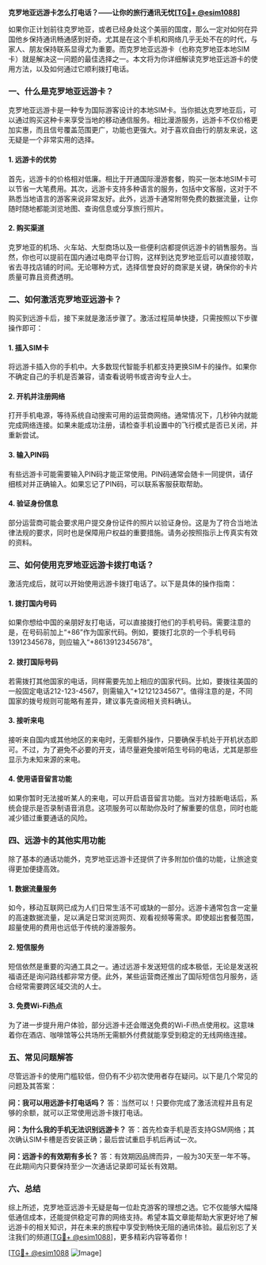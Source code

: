 **克罗地亚远游卡怎么打电话？——让你的旅行通讯无忧[[TG💪+ @esim1088](https://t.me/s/esim1088)]**

如果你正计划前往克罗地亚，或者已经身处这个美丽的国度，那么一定对如何在异国他乡保持通讯畅通感到好奇。尤其是在这个手机和网络几乎无处不在的时代，与家人、朋友保持联系显得尤为重要。而克罗地亚远游卡（也称克罗地亚本地SIM卡）就是解决这一问题的最佳选择之一。本文将为你详细解读克罗地亚远游卡的使用方法，以及如何通过它顺利拨打电话。

### 一、什么是克罗地亚远游卡？

克罗地亚远游卡是一种专为国际游客设计的本地SIM卡。当你抵达克罗地亚后，可以通过购买这种卡来享受当地的移动通信服务。相比漫游服务，远游卡不仅价格更加实惠，而且信号覆盖范围更广，功能也更强大。对于喜欢自由行的朋友来说，这无疑是一个非常实用的选择。

#### 1. 远游卡的优势

首先，远游卡的价格相对低廉。相比于开通国际漫游套餐，购买一张本地SIM卡可以节省一大笔费用。其次，远游卡支持多种语言的服务，包括中文客服，这对于不熟悉当地语言的游客来说非常友好。此外，远游卡通常附带免费的数据流量，让你随时随地都能浏览地图、查询信息或分享旅行照片。

#### 2. 购买渠道

克罗地亚的机场、火车站、大型商场以及一些便利店都提供远游卡的销售服务。当然，你也可以提前在国内通过电商平台订购，这样到达克罗地亚后可以直接领取，省去寻找店铺的时间。无论哪种方式，选择信誉良好的商家是关键，确保你的卡片质量可靠且资费透明。

### 二、如何激活克罗地亚远游卡？

购买到远游卡后，接下来就是激活步骤了。激活过程简单快捷，只需按照以下步骤操作即可：

#### 1. 插入SIM卡

将远游卡插入你的手机中。大多数现代智能手机都支持更换SIM卡的操作。如果你不确定自己的手机是否兼容，请查看说明书或咨询专业人士。

#### 2. 开机并注册网络

打开手机电源，等待系统自动搜索可用的运营商网络。通常情况下，几秒钟内就能完成网络连接。如果未能成功注册，请检查手机设置中的飞行模式是否已关闭，并重新尝试。

#### 3. 输入PIN码

有些远游卡可能需要输入PIN码才能正常使用。PIN码通常会随卡一同提供，请仔细核对并正确输入。如果忘记了PIN码，可以联系客服获取帮助。

#### 4. 验证身份信息

部分运营商可能会要求用户提交身份证件的照片以验证身份。这是为了符合当地法律法规的要求，同时也是保障用户权益的重要措施。请务必按照指示上传真实有效的资料。

### 三、如何使用克罗地亚远游卡拨打电话？

激活完成后，就可以开始使用远游卡拨打电话了。以下是具体的操作指南：

#### 1. 拨打国内号码

如果你想给中国的亲朋好友打电话，可以直接拨打他们的手机号码。需要注意的是，在号码前加上“+86”作为国家代码。例如，要拨打北京的一个手机号码13912345678，则应输入“+8613912345678”。

#### 2. 拨打国际号码

若需拨打其他国家的电话，同样需要先加上相应的国家代码。比如，要拨往美国的一般固定电话212-123-4567，则需输入“+12121234567”。值得注意的是，不同国家的拨号规则可能略有差异，建议事先查阅相关资料确认。

#### 3. 接听来电

接听来自国内或其他地区的来电时，无需额外操作，只要确保手机处于开机状态即可。不过，为了避免不必要的开支，请尽量避免接听陌生号码的电话，尤其是那些显示为未知来源的来电。

#### 4. 使用语音留言功能

如果你暂时无法接听某人的来电，可以开启语音留言功能。当对方挂断电话后，系统会提示是否录制语音消息。这项服务可以帮助你及时了解重要的信息，同时也能减少错过重要通话的风险。

### 四、远游卡的其他实用功能

除了基本的通话功能外，克罗地亚远游卡还提供了许多附加价值的功能，让旅途变得更加便捷高效。

#### 1. 数据流量服务

如今，移动互联网已成为人们日常生活不可或缺的一部分。远游卡通常包含一定量的高速数据流量，足以满足日常浏览网页、观看视频等需求。即使超出套餐范围，超量使用的费用也远低于传统的漫游服务。

#### 2. 短信服务

短信依然是重要的沟通工具之一。通过远游卡发送短信的成本极低，无论是发送祝福语还是询问路线都非常方便。此外，某些运营商还推出了国际短信包月服务，适合经常需要跨区域交流的人士。

#### 3. 免费Wi-Fi热点

为了进一步提升用户体验，部分远游卡还会赠送免费的Wi-Fi热点使用权。这意味着你在酒店、咖啡馆等公共场所无需额外付费就能享受到稳定的无线网络连接。

### 五、常见问题解答

尽管远游卡的使用门槛较低，但仍有不少初次使用者存在疑问。以下是几个常见的问题及其答案：

**问：我可以用远游卡打电话吗？**
答：当然可以！只要你完成了激活流程并且有足够的余额，就可以正常使用远游卡拨打电话。

**问：为什么我的手机无法识别远游卡？**
答：首先检查手机是否支持GSM网络；其次确认SIM卡槽是否安装正确；最后尝试重启手机后再试一次。

**问：远游卡的有效期有多长？**
答：有效期因品牌而异，一般为30天至一年不等。在此期间内只要保持至少一次通话记录即可延长有效期。

### 六、总结

综上所述，克罗地亚远游卡无疑是每一位赴克游客的理想之选。它不仅能够大幅降低通信成本，还能提供稳定可靠的网络支持。希望本篇文章能帮助大家更好地了解远游卡的相关知识，并在未来的旅程中享受到畅快无阻的通讯体验。最后别忘了关注我们的频道[[TG💪+ @esim1088](https://t.me/s/esim1088)]，更多精彩内容等着你！

[[TG💪+ @esim1088](https://t.me/s/esim1088) ![Image](https://i.postimg.cc/4NQfJmqS/Snipaste-2025-05-13-00-14-12.png)]